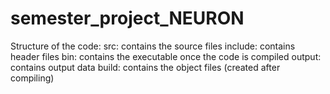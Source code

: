 # semester_project_NEURON
Structure of the code:
  src: contains the source files
  include: contains header files
  bin: contains the executable once the code is compiled
  output: contains output data
  build: contains the object files (created after compiling)
